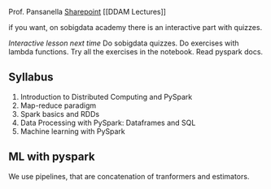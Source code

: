 Prof. Pansanella
[Sharepoint](https://unipiit.sharepoint.com/sites/a__td_65002/_layouts/15/SeeAll.aspx?Page=%2Fsites%2Fa__td_65002%2FSitePages%2FClassHome.aspx&InstanceId=00000000-0000-0000-0000-000000000007)
[[DDAM Lectures]]

if you want, on sobigdata academy there is an interactive part with quizzes.

*Interactive lesson next time*
Do sobigdata quizzes.
Do exercises with lambda functions.
Try all the exercises in the notebook.
Read pyspark docs.

## Syllabus
1. Introduction to Distributed Computing and PySpark
2. Map-reduce paradigm
3. Spark basics and RDDs
4. Data Processing with PySpark: Dataframes and SQL
5. Machine learning with PySpark


## ML with pyspark

We use pipelines, that are concatenation of tranformers and estimators.









